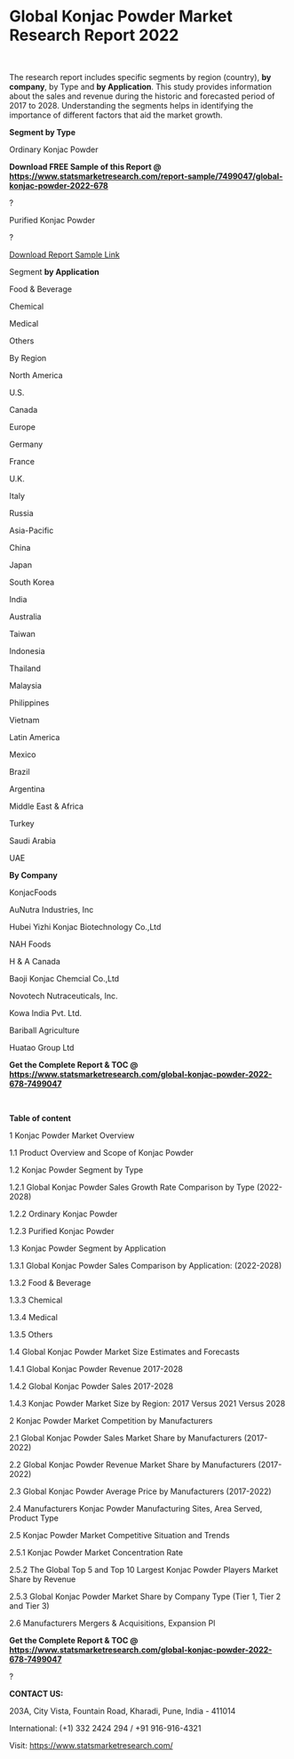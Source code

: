 <h1>Global Konjac Powder Market Research Report 2022</h1><br/><p>The research report includes specific segments by region (country), <strong>by company</strong>, by Type and <strong>by Application</strong>. This study provides information about the sales and revenue during the historic and forecasted period of 2017 to 2028. Understanding the segments helps in identifying the importance of different factors that aid the market growth.</p>
 
 
 
 <p><strong>Segment by Type</strong></p>
 
 
 
 <p>Ordinary Konjac Powder</p>
 
 
 
 <div><b>Download FREE Sample of this Report @ <a href="https://www.statsmarketresearch.com/download-free-sample/7499047/global-konjac-powder-2022-678">https://www.statsmarketresearch.com/report-sample/7499047/global-konjac-powder-2022-678</a></b></div>
 
 
 
 <p>? </p>
 
 
 
 <p>Purified Konjac Powder</p>
 
 
 
 <p>? </p>
 
 
 
 <p><a href="https://www.statsmarketresearch.com/download-free-sample/7499047/global-konjac-powder-2022-678">Download Report Sample Link</a></p>
 
 
 
 <p>Segment <strong>by Application</strong></p>
 
 
 
 <p>Food & Beverage</p>
 
 
 
 <p>Chemical</p>
 
 
 
 <p>Medical</p>
 
 
 
 <p>Others</p>
 
 
 
 <p>By Region</p>
 
 
 
 <p>North America</p>
 
 
 
 <p>U.S.</p>
 
 
 
 <p>Canada</p>
 
 
 
 <p>Europe</p>
 
 
 
 <p>Germany</p>
 
 
 
 <p>France</p>
 
 
 
 <p>U.K.</p>
 
 
 
 <p>Italy</p>
 
 
 
 <p>Russia</p>
 
 
 
 <p>Asia-Pacific</p>
 
 
 
 <p>China</p>
 
 
 
 <p>Japan</p>
 
 
 
 <p>South Korea</p>
 
 
 
 <p>India</p>
 
 
 
 <p>Australia</p>
 
 
 
 <p>Taiwan</p>
 
 
 
 <p>Indonesia</p>
 
 
 
 <p>Thailand</p>
 
 
 
 <p>Malaysia</p>
 
 
 
 <p>Philippines</p>
 
 
 
 <p>Vietnam</p>
 
 
 
 <p>Latin America</p>
 
 
 
 <p>Mexico</p>
 
 
 
 <p>Brazil</p>
 
 
 
 <p>Argentina</p>
 
 
 
 <p>Middle East & Africa</p>
 
 
 
 <p>Turkey</p>
 
 
 
 <p>Saudi Arabia</p>
 
 
 
 <p>UAE</p>
 
 
 
 <p><strong>By Company</strong></p>
 
 
 
 <p>KonjacFoods</p>
 
 
 
 <p>AuNutra Industries, Inc</p>
 
 
 
 <p>Hubei Yizhi Konjac Biotechnology Co.,Ltd</p>
 
 
 
 <p>NAH Foods</p>
 
 
 
 <p>H & A Canada</p>
 
 
 
 <p>Baoji Konjac Chemcial Co.,Ltd</p>
 
 
 
 <p>Novotech Nutraceuticals, Inc.</p>
 
 
 
 <p>Kowa India Pvt. Ltd.</p>
 
 
 
 <p>Bariball Agriculture</p>
 
 
 
 <p>Huatao Group Ltd</p>
 
 
 
 <div><b>Get the Complete Report & TOC @ <a href="https://www.statsmarketresearch.com/global-konjac-powder-2022-678-7499047">https://www.statsmarketresearch.com/global-konjac-powder-2022-678-7499047</a></b></div>
 
 
 
 <p><br />
 
 <b>Table of content</b></p>
 
 
 
 <p>1 Konjac Powder Market Overview<br />
 
 1.1 Product Overview and Scope of Konjac Powder<br />
 
 1.2 Konjac Powder Segment by Type<br />
 
 1.2.1 Global Konjac Powder Sales Growth Rate Comparison by Type (2022-2028)<br />
 
 1.2.2 Ordinary Konjac Powder<br />
 
 1.2.3 Purified Konjac Powder<br />
 
 1.3 Konjac Powder Segment by Application<br />
 
 1.3.1 Global Konjac Powder Sales Comparison by Application: (2022-2028)<br />
 
 1.3.2 Food & Beverage<br />
 
 1.3.3 Chemical<br />
 
 1.3.4 Medical<br />
 
 1.3.5 Others<br />
 
 1.4 Global Konjac Powder Market Size Estimates and Forecasts<br />
 
 1.4.1 Global Konjac Powder Revenue 2017-2028<br />
 
 1.4.2 Global Konjac Powder Sales 2017-2028<br />
 
 1.4.3 Konjac Powder Market Size by Region: 2017 Versus 2021 Versus 2028<br />
 
 2 Konjac Powder Market Competition by Manufacturers<br />
 
 2.1 Global Konjac Powder Sales Market Share by Manufacturers (2017-2022)<br />
 
 2.2 Global Konjac Powder Revenue Market Share by Manufacturers (2017-2022)<br />
 
 2.3 Global Konjac Powder Average Price by Manufacturers (2017-2022)<br />
 
 2.4 Manufacturers Konjac Powder Manufacturing Sites, Area Served, Product Type<br />
 
 2.5 Konjac Powder Market Competitive Situation and Trends<br />
 
 2.5.1 Konjac Powder Market Concentration Rate<br />
 
 2.5.2 The Global Top 5 and Top 10 Largest Konjac Powder Players Market Share by Revenue<br />
 
 2.5.3 Global Konjac Powder Market Share by Company Type (Tier 1, Tier 2 and Tier 3)<br />
 
 2.6 Manufacturers Mergers & Acquisitions, Expansion Pl</p>
 
 
 
 <div><b>Get the Complete Report & TOC @ <a href="https://www.statsmarketresearch.com/global-konjac-powder-2022-678-7499047">https://www.statsmarketresearch.com/global-konjac-powder-2022-678-7499047</a></b></div>
 
 
 
 <p>? </p>
 
 
 
 <p><b>CONTACT US:</b><br />
 
 203A, City Vista, Fountain Road, Kharadi, Pune, India - 411014<br />
 
 International: (+1) 332 2424 294 / +91 916-916-4321<br />
 
 Visit: <a href="https://www.statsmarketresearch.com/">https://www.statsmarketresearch.com/</a></p>